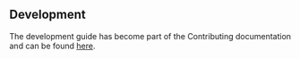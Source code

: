 ## Development

The development guide has become part of the Contributing documentation
and can be found [here](https://www.openpolicyagent.org/docs/latest/development/).